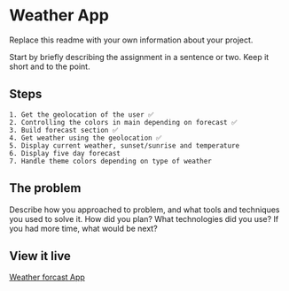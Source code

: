 # Weather App

Replace this readme with your own information about your project.

Start by briefly describing the assignment in a sentence or two. Keep it short and to the point.

## Steps

    1. Get the geolocation of the user ✅
    2. Controlling the colors in main depending on forecast ✅
    3. Build forecast section ✅
    4. Get weather using the geolocation ✅
    5. Display current weather, sunset/sunrise and temperature
    6. Display five day forecast
    7. Handle theme colors depending on type of weather

## The problem

Describe how you approached to problem, and what tools and techniques you used to solve it. How did you plan? What technologies did you use? If you had more time, what would be next?

## View it live

[Weather forcast App](https://technigo-project-weather-app.netlify.app/)
